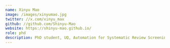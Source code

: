 ```yaml
---
name: Xinyu Mao
image: /images/xinyumao.jpg
twitter: //x.com/xinyu_max
github: //github.com/Shinyu-Mao
website: https://shinyu-mao.github.io/
role: phd
description: PhD student, UQ, Automation for Systematic Review Screening.
---
```




